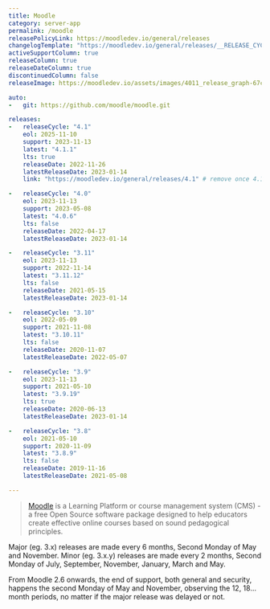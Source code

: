 ```yaml
---
title: Moodle
category: server-app
permalink: /moodle
releasePolicyLink: https://moodledev.io/general/releases
changelogTemplate: "https://moodledev.io/general/releases/__RELEASE_CYCLE__/__LATEST__"
activeSupportColumn: true
releaseColumn: true
releaseDateColumn: true
discontinuedColumn: false
releaseImage: https://moodledev.io/assets/images/4011_release_graph-67c5dac3e7ba705cf567a8624dc50c3d.png

auto:
-   git: https://github.com/moodle/moodle.git

releases:
-   releaseCycle: "4.1"
    eol: 2025-11-10
    support: 2023-11-13
    latest: "4.1.1"
    lts: true
    releaseDate: 2022-11-26
    latestReleaseDate: 2023-01-14
    link: "https://moodledev.io/general/releases/4.1" # remove once 4.1.1 is released

-   releaseCycle: "4.0"
    eol: 2023-11-13
    support: 2023-05-08
    latest: "4.0.6"
    lts: false
    releaseDate: 2022-04-17
    latestReleaseDate: 2023-01-14

-   releaseCycle: "3.11"
    eol: 2023-11-13
    support: 2022-11-14
    latest: "3.11.12"
    lts: false
    releaseDate: 2021-05-15
    latestReleaseDate: 2023-01-14

-   releaseCycle: "3.10"
    eol: 2022-05-09
    support: 2021-11-08
    latest: "3.10.11"
    lts: false
    releaseDate: 2020-11-07
    latestReleaseDate: 2022-05-07

-   releaseCycle: "3.9"
    eol: 2023-11-13
    support: 2021-05-10
    latest: "3.9.19"
    lts: true
    releaseDate: 2020-06-13
    latestReleaseDate: 2023-01-14

-   releaseCycle: "3.8"
    eol: 2021-05-10
    support: 2020-11-09
    latest: "3.8.9"
    lts: false
    releaseDate: 2019-11-16
    latestReleaseDate: 2021-05-08

---
```


> [Moodle](https://moodle.org/) is a Learning Platform or course management system (CMS) - a free Open Source software package designed to help educators create effective online courses based on sound pedagogical principles.

Major (eg. 3.x) releases are made every 6 months, Second Monday of May and November. Minor (eg. 3.x.y) releases are made every 2 months, Second Monday of July, September, November, January, March and May.

From Moodle 2.6 onwards, the end of support, both general and security, happens the second Monday of May and November, observing the 12, 18... month periods, no matter if the major release was delayed or not.
